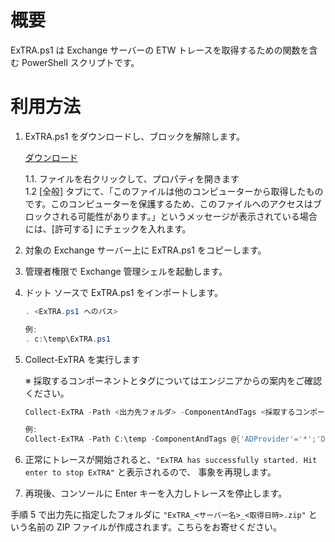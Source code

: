 # 概要

ExTRA.ps1 は Exchange サーバーの ETW トレースを取得するための関数を含む PowerShell スクリプトです。


# 利用方法

1. ExTRA.ps1 をダウンロードし、ブロックを解除します。

    [ダウンロード](https://github.com/jpmessaging/ExTRA/releases/download/v2019-10-12/ExTRA.ps1)

   1.1. ファイルを右クリックして、プロパティを開きます  
   1.2 [全般] タブにて、「このファイルは他のコンピューターから取得したものです。このコンピューターを保護するため、このファイルへのアクセスはブロックされる可能性があります。」というメッセージが表示されている場合には、[許可する] にチェックを入れます。

2. 対象の Exchange サーバー上に ExTRA.ps1 をコピーします。
3. 管理者権限で Exchange 管理シェルを起動します。
4. ドット ソースで ExTRA.ps1 をインポートします。

    ```PowerShell
    . <ExTRA.ps1 へのパス>

    例:
    . c:\temp\ExTRA.ps1
    ```

5. Collect-ExTRA を実行します

    ※ 採取するコンポーネントとタグについてはエンジニアからの案内をご確認ください。

    ```PowerShell
    Collect-ExTRA -Path <出力先フォルダ> -ComponentAndTags <採取するコンポーネントとタグのハッシュテーブル>

    例:
    Collect-ExTRA -Path C:\temp -ComponentAndTags @{'ADProvider'='*';'Data.Storage'='*'}
    ```

6. 正常にトレースが開始されると、`"ExTRA has successfully started. Hit enter to stop ExTRA"` と表示されるので、 事象を再現します。
7. 再現後、コンソールに Enter キーを入力しトレースを停止します。


手順 5 で出力先に指定したフォルダに `"ExTRA_<サーバー名>_<取得日時>.zip"` という名前の ZIP ファイルが作成されます。こちらをお寄せください。
